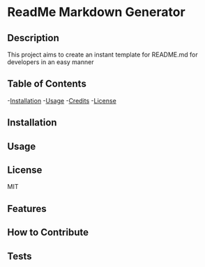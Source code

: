 # ReadMe Markdown Generator

  ## Description
  
  This project aims to create an instant template for README.md for developers in an easy manner

  ## Table of Contents
  -[Installation](#installation)
  -[Usage](#usage)
  -[Credits](#credits)
  -[License](#license)


  ## Installation




  ## Usage




  ## License

  MIT


  ## Features

  


  ## How to Contribute

  


  ## Tests

  


